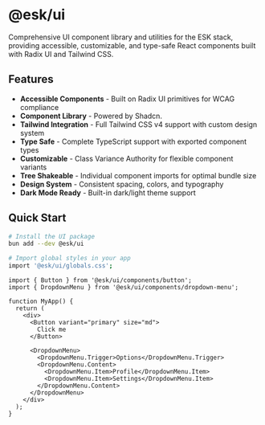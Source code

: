 # @esk/ui

Comprehensive UI component library and utilities for the ESK stack, providing accessible, customizable, and type-safe React components built with Radix UI and Tailwind CSS.

## Features

- **Accessible Components** - Built on Radix UI primitives for WCAG compliance
- **Component Library** - Powered by Shadcn.
- **Tailwind Integration** - Full Tailwind CSS v4 support with custom design system
- **Type Safe** - Complete TypeScript support with exported component types
- **Customizable** - Class Variance Authority for flexible component variants
- **Tree Shakeable** - Individual component imports for optimal bundle size
- **Design System** - Consistent spacing, colors, and typography
- **Dark Mode Ready** - Built-in dark/light theme support

## Quick Start

```bash
# Install the UI package
bun add --dev @esk/ui

# Import global styles in your app
import '@esk/ui/globals.css';
```

```tsx
import { Button } from '@esk/ui/components/button';
import { DropdownMenu } from '@esk/ui/components/dropdown-menu';

function MyApp() {
  return (
    <div>
      <Button variant="primary" size="md">
        Click me
      </Button>

      <DropdownMenu>
        <DropdownMenu.Trigger>Options</DropdownMenu.Trigger>
        <DropdownMenu.Content>
          <DropdownMenu.Item>Profile</DropdownMenu.Item>
          <DropdownMenu.Item>Settings</DropdownMenu.Item>
        </DropdownMenu.Content>
      </DropdownMenu>
    </div>
  );
}
```
